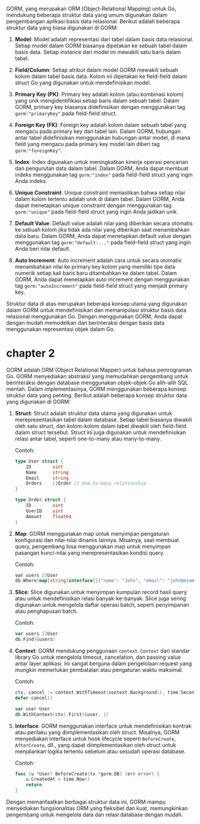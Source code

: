 GORM, yang merupakan ORM (Object-Relational Mapping) untuk Go, mendukung beberapa struktur data yang umum digunakan dalam pengembangan aplikasi basis data relasional. Berikut adalah beberapa struktur data yang biasa digunakan di GORM:

1. **Model**: Model adalah representasi dari tabel dalam basis data relasional. Setiap model dalam GORM biasanya dipetakan ke sebuah tabel dalam basis data. Setiap instance dari model ini mewakili satu baris dalam tabel.

2. **Field/Column**: Setiap atribut dalam model GORM mewakili sebuah kolom dalam tabel basis data. Kolom ini dipetakan ke field-field dalam struct Go yang digunakan untuk mendefinisikan model.

3. **Primary Key (PK)**: Primary key adalah kolom (atau kombinasi kolom) yang unik mengidentifikasi setiap baris dalam sebuah tabel. Dalam GORM, primary key biasanya didefinisikan dengan menggunakan tag `gorm:"primaryKey"` pada field-field struct.

4. **Foreign Key (FK)**: Foreign key adalah kolom dalam sebuah tabel yang mengacu pada primary key dari tabel lain. Dalam GORM, hubungan antar tabel didefinisikan menggunakan hubungan antar model, di mana field yang mengacu pada primary key model lain diberi tag `gorm:"foreignKey"`.

5. **Index**: Index digunakan untuk meningkatkan kinerja operasi pencarian dan pengurutan data dalam tabel. Dalam GORM, Anda dapat membuat indeks menggunakan tag `gorm:"index"` pada field-field struct yang ingin Anda indeks.

6. **Unique Constraint**: Unique constraint memastikan bahwa setiap nilai dalam kolom tertentu adalah unik di dalam tabel. Dalam GORM, Anda dapat menetapkan unique constraint dengan menggunakan tag `gorm:"unique"` pada field-field struct yang ingin Anda jadikan unik.

7. **Default Value**: Default value adalah nilai yang diberikan secara otomatis ke sebuah kolom jika tidak ada nilai yang diberikan saat menambahkan data baru. Dalam GORM, Anda dapat menetapkan default value dengan menggunakan tag `gorm:"default:..."` pada field-field struct yang ingin Anda beri nilai default.

8. **Auto Increment**: Auto increment adalah cara untuk secara otomatis menambahkan nilai ke primary key kolom yang memiliki tipe data numerik setiap kali baris baru ditambahkan ke dalam tabel. Dalam GORM, Anda dapat menetapkan auto increment dengan menggunakan tag `gorm:"autoIncrement"` pada field-field struct yang menjadi primary key.

Struktur data di atas merupakan beberapa konsep utama yang digunakan dalam GORM untuk mendefinisikan dan memanipulasi struktur basis data relasional menggunakan Go. Dengan menggunakan GORM, Anda dapat dengan mudah memodelkan dan berinteraksi dengan basis data menggunakan representasi objek dalam Go.

# chapter 2
GORM adalah ORM (Object Relational Mapper) untuk bahasa pemrograman Go. GORM menyediakan abstraksi yang memudahkan pengembang untuk berinteraksi dengan database menggunakan objek-objek Go alih-alih SQL mentah. Dalam implementasinya, GORM menggunakan beberapa konsep struktur data yang penting. Berikut adalah beberapa konsep struktur data yang digunakan di GORM:

1. **Struct**:
   Struct adalah struktur data utama yang digunakan untuk merepresentasikan tabel dalam database. Setiap tabel biasanya diwakili oleh satu struct, dan kolom-kolom dalam tabel diwakili oleh field-field dalam struct tersebut. Struct ini juga digunakan untuk mendefinisikan relasi antar tabel, seperti one-to-many atau many-to-many.

   Contoh:
   ```go
   type User struct {
       ID        uint
       Name      string
       Email     string
       Orders    []Order // One-to-many relationship
   }

   type Order struct {
       ID        uint
       UserID    uint
       Amount    float64
   }
   ```

2. **Map**:
   GORM menggunakan map untuk menyimpan pengaturan konfigurasi dan nilai-nilai dinamis lainnya. Misalnya, saat membuat query, pengembang bisa menggunakan map untuk menyimpan pasangan kunci-nilai yang merepresentasikan kondisi query.

   Contoh:
   ```go
   var users []User
   db.Where(map[string]interface{}{"name": "John", "email": "john@example.com"}).Find(&users)
   ```

3. **Slice**:
   Slice digunakan untuk menyimpan kumpulan record hasil query atau untuk mendefinisikan relasi banyak-ke-banyak. Slice juga sering digunakan untuk mengelola daftar operasi batch, seperti penyimpanan atau penghapusan batch.

   Contoh:
   ```go
   var users []User
   db.Find(&users)
   ```

4. **Context**:
   GORM mendukung penggunaan `context.Context` dari standar library Go untuk mengelola timeout, cancelation, dan passing value antar layer aplikasi. Ini sangat berguna dalam pengelolaan request yang mungkin memerlukan pembatalan atau pengaturan waktu maksimal.

   Contoh:
   ```go
   ctx, cancel := context.WithTimeout(context.Background(), time.Second*10)
   defer cancel()

   var user User
   db.WithContext(ctx).First(&user, 1)
   ```

5. **Interface**:
   GORM menggunakan interface untuk mendefinisikan kontrak atau perilaku yang diimplementasikan oleh struct. Misalnya, GORM menyediakan interface untuk hook lifecycle seperti `BeforeCreate`, `AfterCreate`, dll., yang dapat diimplementasikan oleh struct untuk menjalankan logika tertentu sebelum atau sesudah operasi database.

   Contoh:
   ```go
   func (u *User) BeforeCreate(tx *gorm.DB) (err error) {
       u.CreatedAt = time.Now()
       return
   }
   ```

Dengan memanfaatkan berbagai struktur data ini, GORM mampu menyediakan fungsionalitas ORM yang fleksibel dan kuat, memungkinkan pengembang untuk mengelola data dan relasi database dengan mudah.